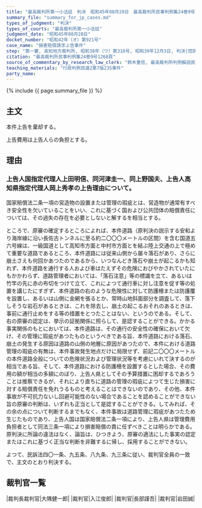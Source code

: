 ```yaml
---
title: "最高裁判所第一小法廷　判決　昭和45年08月20日　最高裁判所民事判例集24巻9号1268頁"
summary_file: "summary_for_jp_cases.md"
types_of_judgment: "判決"
types_of_courts: "最高裁判所第一小法廷"
judgment_date: "昭和45年08月20日"
docket_number: "昭和42年（オ）第921号"
case_name: "損害賠償請求上告事件"
step: "第一審, 高知地方裁判所, 昭和38年（ワ）第318号, 昭和39年12月3日, 判決|控訴審, 高松高等裁判所, 昭和39年（ネ）第330号, 昭和42年5月12日, 判決"
citation: "最高裁判所民事判例集24巻9号1268頁"
source_of_commentary_by_research_law_clerk: "鈴木重信, 最高裁判所判例解説民事篇昭和45年度号308頁"
teaching_materials: "行政判例百選2第7版235事件"
party_name:
---
```




{% include {{ page.summary_file }}  %}












## 主文



本件上告を棄却する。

上告費用は上告人らの負担とする。





## 理由



### 上告人国指定代理人上田明信、同河津圭一、同上野国夫、上告人高知県指定代理人岡上秀孝の上告理由について。

国家賠償法二条一項の営造物の設置または管理の瑕疵とは、営造物が通常有すべき安全性を欠いていることをいい、これに基づく国および公共団体の賠償責任については、その過失の存在を必要としないと解するを相当とする。

ところで、原審の確定するところによれば、本件道路（原判決の説示する安和より海岸線に沿い長佐古トンネルに至る約二〇〇〇メートルの区間）を含む国道五六号線は、一級国道として高知市方面と中村市方面とを結ぶ陸上交通の上で極めて重要な道路であるところ、本件道路には従来山側から屡々落石があり、さらに崩土さえも何回かあつたのであるから、いつなんどき落石や崩土が起こるかも知れず、本件道路を通行する人および車はたえずその危険におびやかされていたにもかかわらず、道路管理者においては、「落石注意」等の標識を立て、あるいは竹竿の先に赤の布切をつけて立て、これによつて通行車に対し注意を促す等の処置を講じたにすぎず、本件道路の右のような危険性に対して防護柵または防護覆を設置し、あるいは山側に金網を張るとか、常時山地斜面部分を調査して、落下しそうな岩石があるときは、これを除去し、崩土の起こるおそれのあるときは、事前に通行止めをする等の措置をとつたことはない、というのである。そして、右の原審の認定は、挙示の証拠関係に照らして、是認することができる。かかる事実関係のもとにおいては、本件道路は、その通行の安全性の確保において欠け、その管理に瑕疵があつたものというべきである旨、本件道路における落石、崩土の発生する原因は道路の山側の地層に原因があつたので、本件における道路管理の瑕疵の有無は、本件事故発生地点だけに局限せず、前記二〇〇〇メートルの本件道路全般についての危険状況および管理状況等を考慮にいれて決するのが相当である旨、そして、本件道路における防護柵を設置するとした場合、その費用の額が相当の多額にのぼり、上告人県としてその予算措置に困却するであろうことは推察できるが、それにより直ちに道路の管理の瑕疵によつて生じた損害に対する賠償責任を免れうるものと考えることはできないのであり、その他、本件事故が不可抗力ないし回避可能性のない場合であることを認めることができない旨の原審の判断は、いずれも正当として是認することができる。してみれば、その余の点について判断するまでもなく、本件事故は道路管理に瑕疵があつたため生じたものであり、上告人国は国家賠償法二条一項により、上告人県は管理費用負担者として同法三条一項により損害賠償の責に任ずべきことは明らかである。原判決に所論の違法はなく、論旨は、ひつきよう、原審の適法にした事実の認定またはこれに基づく正当な判断を非難するに帰し、採用することができない。

よつて、民訴法四〇一条、九五条、八九条、九三条に従い、裁判官全員の一致で、主文のとおり判決する。

## 裁判官一覧

|裁判長裁判官|大隅健一郎|
|裁判官|入江俊郎|
|裁判官|長部謹吾|
|裁判官|岩田誠|


